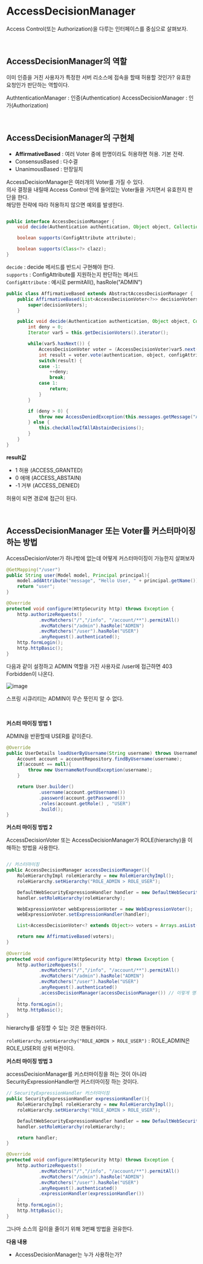 # AccessDecisionManager

Access Control(또는 Authorization)을 다루는 인터페이스를 중심으로 살펴보자.

<br>

## AccessDecisionManager의 역할

이미 인증을 거친 사용자가 특정한 서버 리소스에 접속을 할때 허용할 것인가? 유효한 요청인가 판단하는 역할이다.

AuthtenticationManager : 인증(Authentication)
AccessDecisionManager : 인가(Authorization)

<br>

## AccessDecisionManager의 구현체

* **AffirmativeBased** : 여러 Voter 중에 한명이라도 허용하면 허용. 기본 전략.
* ConsensusBased : 다수결
* UnanimousBased : 만장일치

AccessDecisionManager은 여러개의 Voter를 가질 수 있다.  
의사 결정을 내릴때 Access Control 안에 들어있는 Voter들을 거치면서 유효한지 판단을 한다.  
해당한 전략에 따라 허용하지 않으면 예외를 발생한다.  

```java

public interface AccessDecisionManager {
    void decide(Authentication authentication, Object object, Collection<ConfigAttribute> configAttributes) throws AccessDeniedException, InsufficientAuthenticationException;

    boolean supports(ConfigAttribute attribute);

    boolean supports(Class<?> clazz);
}

```

`decide` : decide 메서드를 반드시 구현해야 한다.  
`supports` : ConfigAttribute를 지원하는지 판단하는 메서드  
`ConfigAttribute` : 예시로 permitAll(), hasRole("ADMIN")  

```java
public class AffirmativeBased extends AbstractAccessDecisionManager {
    public AffirmativeBased(List<AccessDecisionVoter<?>> decisionVoters) {
        super(decisionVoters);
    }

    public void decide(Authentication authentication, Object object, Collection<ConfigAttribute> configAttributes) throws AccessDeniedException {
        int deny = 0;
        Iterator var5 = this.getDecisionVoters().iterator();

        while(var5.hasNext()) {
            AccessDecisionVoter voter = (AccessDecisionVoter)var5.next();
            int result = voter.vote(authentication, object, configAttributes); // * 여기에서 vote
            switch(result) {
            case -1:
                ++deny;
                break;
            case 1:
                return;
            }
        }

        if (deny > 0) {
            throw new AccessDeniedException(this.messages.getMessage("AbstractAccessDecisionManager.accessDenied", "Access is denied"));
        } else {
            this.checkAllowIfAllAbstainDecisions();
        }
    }
}
```

**result값**

* 1 허용 (ACCESS_GRANTED)
* 0 애매 (ACCESS_ABSTAIN)
* -1 거부 (ACCESS_DENIED)

허용이 되면 경로에 접근이 된다.

<br>

## AccessDecisionManager 또는 Voter를 커스터마이징 하는 방법

AccessDecisionVoter가 하나밖에 없는데 어떻게 커스터마이징이 가능한지 살펴보자

```java
@GetMapping("/user")
public String user(Model model, Principal principal){
    model.addAttribute("message", "Hello User, " + principal.getName());
    return "user";
}
```

```java
@Override
protected void configure(HttpSecurity http) throws Exception {
    http.authorizeRequests()
            .mvcMatchers("/","/info", "/account/**").permitAll()
            .mvcMatchers("/admin").hasRole("ADMIN")
            .mvcMatchers("/user").hasRole("USER")
            .anyRequest().authenticated();
    http.formLogin();
    http.httpBasic();
}
```

다음과 같이 설정하고 ADMIN 역할을 가진 사용자로 /user에 접근하면 403 Forbidden이 나온다.

![image](https://user-images.githubusercontent.com/57824259/233837243-0461ac66-c99b-47a4-b134-8b619a53938a.png)

스프링 시큐리티는 ADMIN이 무슨 뜻인지 알 수 없다.

<br>

**커스터 마이징 방법 1**

 ADMIN을 반환할때 USER를 같이준다.
 
```java
@Override
public UserDetails loadUserByUsername(String username) throws UsernameNotFoundException {
    Account account = accountRepository.findByUsername(username);
    if(account == null){
        throw new UsernameNotFoundException(username);
    }

    return User.builder()
            .username(account.getUsername())
            .password(account.getPassword())
            .roles(account.getRole() , "USER")
            .build();
}
```

**커스터 마이징 방법 2**

AccessDecisionVoter 또는 AccessDecisionManager가 ROLE(hierarchy)을 이해하는 방법을 사용한다.

```java

// 커스터마이징
public AccessDecisionManager accessDecisionManager(){
    RoleHierarchyImpl roleHierarchy = new RoleHierarchyImpl();
    roleHierarchy.setHierarchy("ROLE_ADMIN > ROLE_USER");

    DefaultWebSecurityExpressionHandler handler = new DefaultWebSecurityExpressionHandler();
    handler.setRoleHierarchy(roleHierarchy);

    WebExpressionVoter webExpressionVoter = new WebExpressionVoter();
    webExpressionVoter.setExpressionHandler(handler);

    List<AccessDecisionVoter<? extends Object>> voters = Arrays.asList(webExpressionVoter);

    return new AffirmativeBased(voters);
}
    
@Override
protected void configure(HttpSecurity http) throws Exception {
    http.authorizeRequests()
            .mvcMatchers("/","/info", "/account/**").permitAll()
            .mvcMatchers("/admin").hasRole("ADMIN")
            .mvcMatchers("/user").hasRole("USER")
            .anyRequest().authenticated()
            .accessDecisionManager(accessDecisionManager()) // 이렇게 명시를 하지 않으면 AffirmativeBased 사용
    ;
    http.formLogin();
    http.httpBasic();
}
```

hierarchy를 설정할 수 있는 것은 핸들러이다.

`roleHierarchy.setHierarchy("ROLE_ADMIN > ROLE_USER")` : ROLE_ADMIN은 ROLE_USER의 상위 버전이다.

**커스터 마이징 방법 3**

accessDecisionManager를 커스터마이징을 하는 것이 아니라 SecurityExpressionHandler만 커스터마이징 하는 것이다.  

```java
// SecurityExpressionHandler 커스터마이징
public SecurityExpressionHandler expressionHandler(){
    RoleHierarchyImpl roleHierarchy = new RoleHierarchyImpl();
    roleHierarchy.setHierarchy("ROLE_ADMIN > ROLE_USER");

    DefaultWebSecurityExpressionHandler handler = new DefaultWebSecurityExpressionHandler();
    handler.setRoleHierarchy(roleHierarchy);

    return handler;
}

@Override
protected void configure(HttpSecurity http) throws Exception {
    http.authorizeRequests()
            .mvcMatchers("/","/info", "/account/**").permitAll()
            .mvcMatchers("/admin").hasRole("ADMIN")
            .mvcMatchers("/user").hasRole("USER")
            .anyRequest().authenticated()
            .expressionHandler(expressionHandler())
    ;
    http.formLogin();
    http.httpBasic();
}

```

그나마 소스의 길이을 줄이기 위해 3번째 방법을 권유한다.

**다음 내용**

* AccessDecisionManager는 누가 사용하는가?
